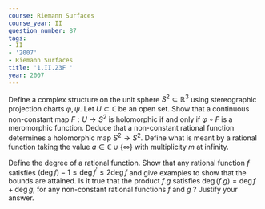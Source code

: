 ```yaml
---
course: Riemann Surfaces
course_year: II
question_number: 87
tags:
- II
- '2007'
- Riemann Surfaces
title: '1.II.23F '
year: 2007
---
```



Define a complex structure on the unit sphere $S^{2} \subset \mathbb{R}^{3}$ using stereographic projection charts $\varphi, \psi$. Let $U \subset \mathbb{C}$ be an open set. Show that a continuous non-constant map $F: U \rightarrow S^{2}$ is holomorphic if and only if $\varphi \circ F$ is a meromorphic function. Deduce that a non-constant rational function determines a holomorphic map $S^{2} \rightarrow S^{2}$. Define what is meant by a rational function taking the value $a \in \mathbb{C} \cup\{\infty\}$ with multiplicity $m$ at infinity.

Define the degree of a rational function. Show that any rational function $f$ satisfies $(\operatorname{deg} f)-1 \leqslant \operatorname{deg} f^{\prime} \leqslant 2 \operatorname{deg} f$ and give examples to show that the bounds are attained. Is it true that the product $f . g$ satisfies $\operatorname{deg}(f . g)=\operatorname{deg} f+\operatorname{deg} g$, for any non-constant rational functions $f$ and $g$ ? Justify your answer.
